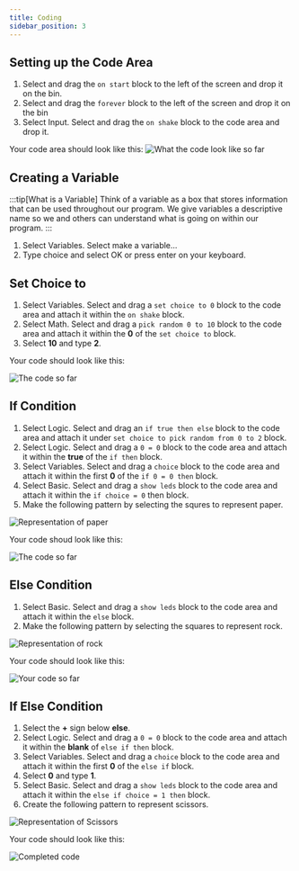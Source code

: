 ```yaml
---
title: Coding
sidebar_position: 3
---
```


## Setting up the Code Area

1. Select and drag the `on start` block to the left of the screen and drop it on the bin.
2. Select and drag the `forever` block to the left of the screen and drop it on the bin
3. Select Input. Select and drag the `on shake` block to the code area and drop it.

Your code area should look like this:
![What the code look like so far](./img/RPS_MC_01.png)

## Creating a Variable

:::tip[What is a Variable]
Think of a variable as a box that stores information that can be used throughout our program. We give variables a descriptive name so we and others can understand what is going on within our program.
:::

1. Select Variables. Select make a variable...
2. Type choice and select OK or press enter on your keyboard.

## Set Choice to

1. Select Variables. Select and drag a `set choice to 0` block to the code area and attach it within the `on shake` block.
2. Select Math. Select and drag a `pick random 0 to 10` block to the code area and attach it within the **0** of the `set choice to` block.
3. Select **10** and type **2**.

Your code should look like this:

![The code so far](./img/RPS_MC_02.png)

## If Condition

1. Select Logic. Select and drag an `if true then else` block to the code area and attach it under `set choice to pick random from 0 to 2` block.
2. Select Logic. Select and drag a `0 = 0` block to the code area and attach it within the **true** of the `if then` block.
3. Select Variables. Select and drag a `choice` block to the code area and attach it within the first **0** of the `if 0 = 0 then` block.
4. Select Basic. Select and drag a `show leds` block to the code area and attach it within the `if choice = 0` then block.
5. Make the following pattern by selecting the squres to represent paper.

![Representation of paper](./img/RPS_MC_03.png)

Your code shoud look like this:

![The code so far](./img/RPS_MC_04.png)

## Else Condition

1. Select Basic. Select and drag a `show leds` block to the code area and attach it within the `else` block.
2. Make the following pattern by selecting the squares to represent rock.

![Representation of rock](./img/RPS_MC_05.png)

Your code should look like this:

![Your code so far](./img/RPS_MC_06.png)

## If Else Condition

1. Select the **+** sign below **else**.
2. Select Logic. Select and drag a `0 = 0` block to the code area and attach it within the **blank** of `else if then` block.
3. Select Variables. Select and drag a `choice` block to the code area and attach it within the first **0** of the `else if` block.
4. Select **0** and type **1**.
5. Select Basic. Select and drag a `show leds` block to the code area and attach it within the `else if choice = 1 then` block.
6. Create the following pattern to represent scissors.

![Representation of Scissors](./img/RPS_MC_07.png)

Your code should look like this:

![Completed code](./img/RPS_MC_08.png)
